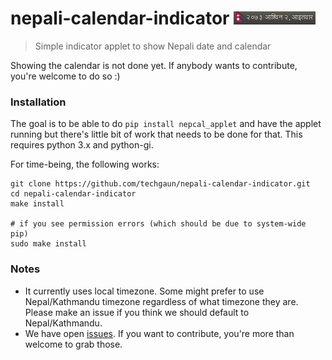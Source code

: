 # nepali-calendar-indicator ![Nepcal Screenshot](screenshot.png)
> Simple indicator applet to show Nepali date and calendar

Showing the calendar is not done yet. If anybody wants to contribute, you're welcome to do so :)

### Installation

The goal is to be able to do `pip install nepcal_applet` and have the applet running but there's little bit of work that needs to be done for that. This requires python 3.x and python-gi.

For time-being, the following works:

```shell
git clone https://github.com/techgaun/nepali-calendar-indicator.git
cd nepali-calendar-indicator
make install

# if you see permission errors (which should be due to system-wide pip)
sudo make install
```

### Notes

- It currently uses local timezone. Some might prefer to use Nepal/Kathmandu timezone regardless of what timezone they are. Please make an issue if you think we should default to Nepal/Kathmandu.
- We have open [issues](https://github.com/techgaun/nepali-calendar-indicator/issues). If you want to contribute, you're more than welcome to grab those.
